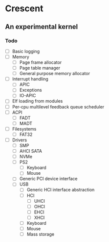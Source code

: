 # Crescent
## An experimental kernel

### Todo
- [ ] Basic logging
- [ ] Memory
	- [ ] Page frame allocator
	- [ ] Page table manager
	- [ ] General purpose memory allocator
- [ ] Interrupt handling
	- [ ] APIC
	- [ ] Exceptions
	- [ ] IO-APIC
- [ ] Elf loading from modules
- [ ] Per-cpu multilevel feedback queue scheduler
- [ ] ACPI
	- [ ] FADT
	- [ ] MADT
- [ ] Filesystems
	- [ ] FAT32
- [ ] Drivers
	- [ ] SMP
	- [ ] AHCI SATA
	- [ ] NVMe
	- [ ] PS2
		- [ ] Keyboard
		- [ ] Mouse
	- [ ] Generic PCI device interface
	- [ ] USB
		- [ ] Generic HCI interface abstraction
		- [ ] HCI
			- [ ] UHCI
			- [ ] OHCI
			- [ ] EHCI
			- [ ] XHCI
		- [ ] Keyboard
		- [ ] Mouse
		- [ ] Mass storage
